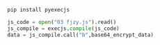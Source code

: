 ```python
pip install pyexecjs
```

```python
js_code = open("03 fjzy.js").read()
js_compile = execjs.compile(js_code)
data = js_compile.call("b",base64_encrypt_data)
```

